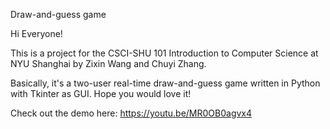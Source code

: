 Draw-and-guess game

Hi Everyone!

This is a project for the CSCI-SHU 101 Introduction to Computer Science at NYU Shanghai by Zixin Wang and Chuyi Zhang.

Basically, it's a two-user real-time draw-and-guess game written in Python with Tkinter as GUI. Hope you would love it!

Check out the demo here: https://youtu.be/MR0OB0agvx4

